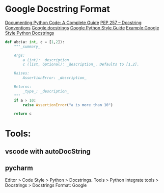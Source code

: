 # Google Docstring Format
[Documenting Python Code: A Complete Guide](https://realpython.com/documenting-python-code/)
[PEP 257 – Docstring Conventions](https://peps.python.org/pep-0257/)
[Google docstrings](https://github.com/google/styleguide/blob/gh-pages/pyguide.md#38-comments-and-docstrings)
[Google Python Style Guide](https://google.github.io/styleguide/pyguide.html)
[Example Google Style Python Docstrings](https://sphinxcontrib-napoleon.readthedocs.io/en/latest/example_google.html#example-google-style-python-docstrings)

```python
def abc(a: int, c = [1,2]):
    """_summary_

    Args:
        a (int): _description_
        c (list, optional): _description_. Defaults to [1,2].

    Raises:
        AssertionError: _description_

    Returns:
        _type_: _description_
    """
    if a > 10:
        raise AssertionError("a is more than 10")

    return c
```

# Tools:

## vscode with autoDocString

## pycharm 
Editor > Code Style > Python > Docstrings.
Tools > Python Integrate tools > Docstrings > Docstrings Format: Google
